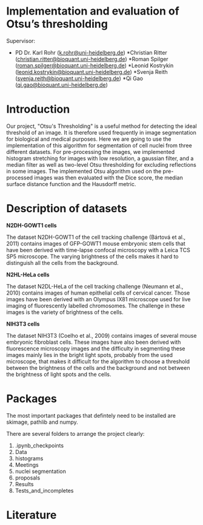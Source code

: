# Implementation and evaluation of Otsu’s thresholding

Supervisor:

* PD Dr. Karl Rohr (k.rohr@uni-heidelberg.de)
*Christian Ritter (christian.ritter@bioquant.uni-heidelberg.de)
*Roman Spilger (roman.spilger@bioquant.uni-heidelberg.de)
*Leonid Kostrykin (leonid.kostrykin@bioquant.uni-heidelberg.de)
*Svenja Reith (svenja.reith@bioquant.uni-heidelberg.de)
*Qi Gao (qi.gao@bioquant.uni-heidelberg.de)

# Introduction
Our project, "Otsu's Thresholding" is a useful method for detecting the ideal threshold of an image. It is therefore used frequently in image segmentation for biological and medical purposes. Here we are going to use the implementation of this algorithm for segmentation of cell nuclei from three different datasets. For pre-processing the images, we implemented histogram stretching for images with low resolution, a gaussian filter, and a median filter as well as two-level Otsu thresholding for excluding reflections in some images. The implemented Otsu algorithm used on the pre-processed images was then evaluated with the Dice score, the median surface distance function and the Hausdorff metric.

# Description of datasets

**N2DH-GOWT1 cells**

The dataset N2DH-GOWT1 of the cell tracking challenge (Bártová et al., 2011) contains images of GFP-GOWT1 mouse
embryonic stem cells that have been derived with time-lapse confocal microscopy with a Leica TCS SP5 microscope.
The varying brightness of the cells makes it hard to distinguish all the cells from the background.

**N2HL-HeLa cells**

The dataset N2DL-HeLa of the cell tracking challenge (Neumann et al., 2010) contains images of human epithelial cells
of cervical cancer. Those images have been derived with an Olympus IX81 microscope used for live imaging of
fluorescently labelled chromosomes. The challenge in these images is the variety of brightness of the cells.

**NIH3T3 cells**

The dataset NIH3T3 (Coelho et al., 2009) contains images of several mouse embryonic fibroblast cells. These images
have also been derived with fluorescence microscopy images and the difficulty in segmenting these images mainly
lies in the bright light spots, probably from the used microscope, that makes it difficult for the algorithm to choose
a threshold between the brightness of the cells and the background and not between the brightness of light spots
and the cells.

# Packages 
The most important packages that defintely need to be installed are skimage, pathlib and numpy. 

There are several folders to arrange the project clearly: 

1. .ipynb_checkpoints
2. Data
3. histograms
4. Meetings
5. nuclei segmentation 
6. proposals
7. Results
8. Tests_and_incompletes

# Literature 



